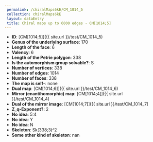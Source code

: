 ```yaml
--- 
 permalink: /chiralMaps6kE/CM_1014_5 
 collection: chiralMaps6kE
 layout: dataEntry
 title: Chiral maps up to 6000 edges - CM[1014;5]
---
```


- **ID**: [CM[1014;5]]({{ site.url }}/test/CM_1014_5)
- **Genus of the underlying surface**: 170
- **Length of the face**: 6
- **Valency**: 6
- **Length of the Petrie polygon**: 338
- **Is the automorphism group solvable?**: S
- **Number of vertices**: 338
- **Number of edges**: 1014
- **Number of faces**: 338
- **The map is self-**: none
- **Dual map**: [CM[1014;6]]({{ site.url }}/test/CM_1014_6)
- **Mirror (enantihomorphic) map**: [CM[1014;4]]({{ site.url }}/test/CM_1014_4)
- **Dual of the mirror image**: [CM[1014;7]]({{ site.url }}/test/CM_1014_7)
- **Z_q-Exponent?**: 2
- **No idea**:  5:4
- **No idea**: Y
- **No idea**: N
- **Skeleton**: Sk(338;3)^2
- **Some other kind of skeleton**: nan

